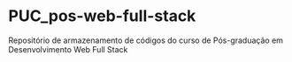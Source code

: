 # PUC_pos-web-full-stack
Repositório de armazenamento de códigos do curso de Pós-graduação em Desenvolvimento Web Full Stack
